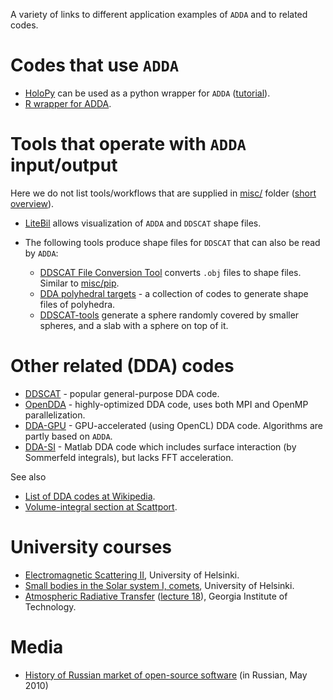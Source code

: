 A variety of links to different application examples of `ADDA` and to related codes.



# Codes that use `ADDA` #
  * [HoloPy](http://launchpad.net/holopy) can be used as a python wrapper for `ADDA` ([tutorial](http://manoharan.seas.harvard.edu/holopy/users/dda_tutorial.html)).
  * [R wrapper for ADDA](http://github.com/baptiste/adda/wiki/wrapper_primer).

# Tools that operate with `ADDA` input/output #
Here we do not list tools/workflows that are supplied in [misc/](http://code.google.com/p/a-dda/source/browse/#svn%2Ftrunk%2Fmisc) folder ([short overview](PackageDescription.md)).

  * [LiteBil](http://albin.abo.fi/~jkniivil/litebil/) allows visualization of `ADDA` and `DDSCAT` shape files.

  * The following tools produce shape files for `DDSCAT` that can also be read by `ADDA`:
    * [DDSCAT File Conversion Tool](http://nanohub.org/resources/ddaconvert) converts `.obj` files to shape files. Similar to [misc/pip](http://a-dda.googlecode.com/svn/trunk/misc/pip/).
    * [DDA polyhedral targets](http://www.fisica.unam.mx/cecilia/codes.html) - a collection of codes to generate shape files of polyhedra.
    * [DDSCAT-tools](http://github.com/feranick/ddscat-tools) generate a sphere randomly covered by smaller spheres, and a slab with a sphere on top of it.

# Other related (DDA) codes #
  * [DDSCAT](http://code.google.com/p/ddscat/) - popular general-purpose DDA code.
  * [OpenDDA](http://www.opendda.org/) - highly-optimized DDA code, uses both MPI and OpenMP parallelization.
  * [DDA-GPU](http://github.com/steffen-kiess/dda) - GPU-accelerated (using OpenCL) DDA code. Algorithms are partly based on `ADDA`.
  * [DDA-SI](http://code.google.com/p/dda-si/) - Matlab DDA code which includes surface interaction (by Sommerfeld integrals), but lacks FFT acceleration.

See also
  * [List of DDA codes at Wikipedia](http://en.wikipedia.org/wiki/Discrete_dipole_approximation_codes).
  * [Volume-integral section at Scattport](http://www.scattport.org/index.php/light-scattering-software/volume-integral).

# University courses #
  * [Electromagnetic Scattering II](http://wiki.helsinki.fi/display/53825/Electromagnetic+Scattering+II), University of Helsinki.
  * [Small bodies in the Solar system I, comets](http://wiki.helsinki.fi/display/PSR/Comets), University of Helsinki.
  * [Atmospheric Radiative Transfer](http://irina.eas.gatech.edu/EAS8803_SPRING2012/) ([lecture 18](http://irina.eas.gatech.edu/EAS8803_SPRING2012/Lec18.pdf)), Georgia Institute of Technology.

# Media #
  * [History of Russian market of open-source software](http://www.opennet.ru/docs/RUS/fss_history2/) (in Russian, May 2010)